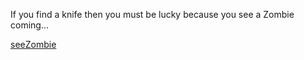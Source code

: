 If you find a knife then you must be lucky because you see a Zombie coming...

[seeZombie](seeZombie/seeZombie.md)
 
 